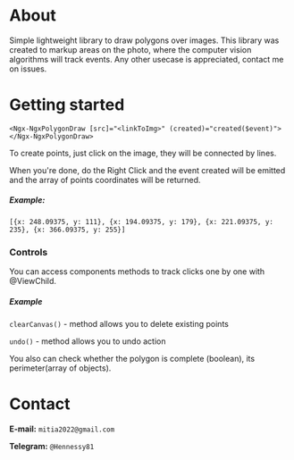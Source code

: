 
# About

Simple lightweight library to draw polygons over images. This library was created to markup areas on the photo, where the computer vision algorithms will track events. Any other usecase is appreciated, contact me on issues.

# Getting started

`<Ngx-NgxPolygonDraw [src]="<linkToImg>" (created)="created($event)"></Ngx-NgxPolygonDraw>`

To create points, just click on the image, they will be connected by lines.

When you're done, do the Right Click and the event created will be emitted and the array of points coordinates will be returned.

##### Example:

`[{x: 248.09375, y: 111}, {x: 194.09375, y: 179}, {x: 221.09375, y: 235}, {x: 366.09375, y: 255}]`

### Controls

You can access components methods to track clicks one by one with @ViewChild.

##### Example

`clearCanvas()` - method allows you to delete existing points

`undo()` - method allows you to undo action

You also can check whether the polygon is complete (boolean), its perimeter(array of objects).

# Contact

**E-mail:** `mitia2022@gmail.com`

**Telegram:** `@Hennessy81`
